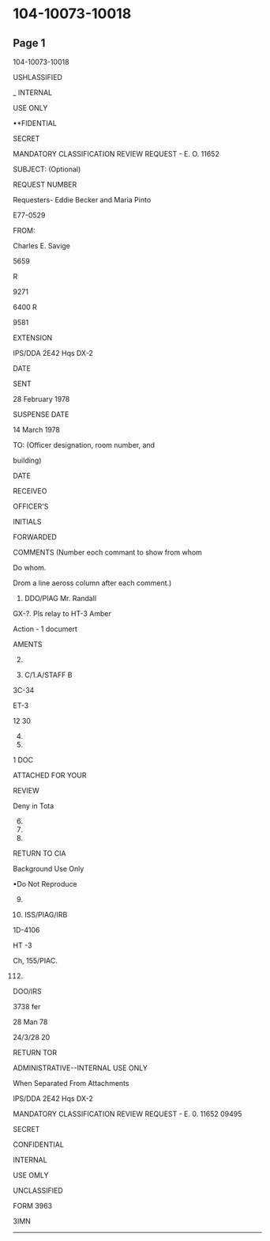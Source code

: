 # 104-10073-10018

## Page 1

104-10073-10018

USHLASSIFIED

_ INTERNAL

USE ONLY

•*FIDENTIAL

SECRET

MANDATORY CLASSIFICATION REVIEW REQUEST - E. O. 11652

SUBJECT: (Optional)

REQUEST NUMBER

Requesters- Eddie Becker and Maria Pinto

E77-0529

FROM:

Charles E. Savige

5659

R

9271

6400 R

9581

EXTENSION

IPS/DDA 2E42 Hqs DX-2

DATE

SENT

28 February 1978

SUSPENSE DATE

14 March 1978

TO: (Officer designation, room number, and

building)

DATE

RECEIVEO

OFFICER'S

INITIALS

FORWARDED

COMMENTS (Number eoch commant to show from whom

Do whom.

Drom a line aeross column after each comment.)

1. DDO/PIAG Mr. Randall

GX-?. Pls relay to HT-3 Amber

Action - 1 documert

AMENTS

2.

3. C/1.A/STAFF B

3C-34

ET-3

12 30

4.

5.

1 DOC

ATTACHED FOR YOUR

REVIEW

Deny in Tota

6.

7.

8.

RETURN TO CIA

Background Use Only

•Do Not Reproduce

9.

110. ISS/PIAG/IRB

1D-4106

HT -3

Ch, 155/PIAC.

112.

DOO/IRS

3738 fer

28 Man 78

24/3/28 20

RETURN TOR

ADMINISTRATIVE--INTERNAL USE ONLY

When Separated From Attachments

IPS/DDA 2E42 Hqs DX-2

MANDATORY CLASSIFICATION REVIEW REQUEST - E. 0. 11652 09495

SECRET

CONFIDENTIAL

INTERNAL

USE OMLY

UNCLASSIFIED

FORM 3963

3IMN

---

